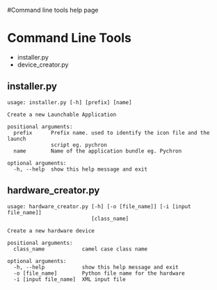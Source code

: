 #Command line tools help page

# Command Line Tools #
  * installer.py
  * device\_creator.py

## installer.py ##
```
usage: installer.py [-h] [prefix] [name]

Create a new Launchable Application

positional arguments:
  prefix      Prefix name. used to identify the icon file and the launch
              script eg. pychron
  name        Name of the application bundle eg. Pychron

optional arguments:
  -h, --help  show this help message and exit
```
## hardware\_creator.py ##
```
usage: hardware_creator.py [-h] [-o [file_name]] [-i [input file_name]]
                           [class_name]

Create a new hardware device

positional arguments:
  class_name            camel case class name

optional arguments:
  -h, --help            show this help message and exit
  -o [file_name]        Python file name for the hardware
  -i [input file_name]  XML input file
```